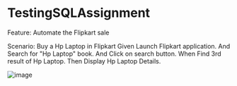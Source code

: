 # TestingSQLAssignment
Feature: Automate the Flipkart sale

  Scenario: Buy a Hp Laptop in Flipkart
  Given Launch Flipkart application.
  And Search for "Hp Laptop" book.
  And Click on search button.
  When Find 3rd result of Hp Laptop.
  Then Display Hp Laptop Details.

  ![image](https://github.com/Prashanth5rk/TestingSQLAssignment/assets/95924361/656b8425-b7f9-4825-85dd-b59654143224)



